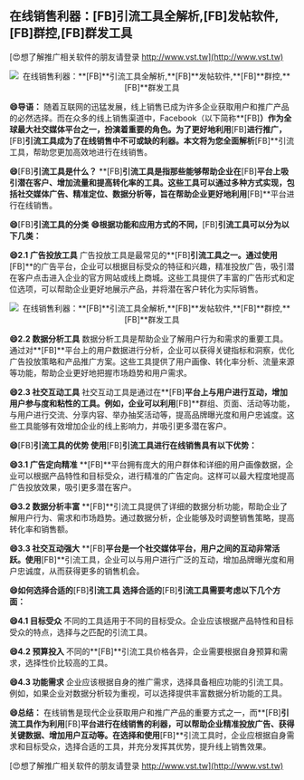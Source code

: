 ## **在线销售利器：**[FB]**引流工具全解析,**[FB]**发帖软件,**[FB]**群控,**[FB]**群发工具**

[😍想了解推广相关软件的朋友请登录 http://www.vst.tw](http://www.vst.tw)

 <center><img src="https://vst.tw/MP4/tuiguang/png/4.png" alt="在线销售利器：**[FB]**引流工具全解析,**[FB]**发帖软件,**[FB]**群控,**[FB]**群发工具"></center>

**😄导语：**
随着互联网的迅猛发展，线上销售已成为许多企业获取用户和推广产品的必然选择。而在众多的线上销售渠道中，Facebook（以下简称**[FB]**）作为全球最大社交媒体平台之一，扮演着重要的角色。为了更好地利用**[FB]**进行推广，**[FB]**引流工具成为了在线销售中不可或缺的利器。本文将为您全面解析**[FB]**引流工具，帮助您更加高效地进行在线销售。

**😄**[FB]**引流工具是什么？**
**[FB]**引流工具是指那些能够帮助企业在**[FB]**平台上吸引潜在客户、增加流量和提高转化率的工具。这些工具可以通过多种方式实现，包括社交媒体广告、精准定位、数据分析等，旨在帮助企业更好地利用**[FB]**平台进行在线销售。

**😄**[FB]**引流工具的分类**
**😄根据功能和应用方式的不同，**[FB]**引流工具可以分为以下几类：**

**😄2.1 广告投放工具**
广告投放工具是最常见的**[FB]**引流工具之一。通过使用**[FB]**的广告平台，企业可以根据目标受众的特征和兴趣，精准投放广告，吸引潜在客户点击进入企业的官方网站或线上商城。这些工具提供了丰富的广告形式和定位选项，可以帮助企业更好地展示产品，并将潜在客户转化为实际销售。

 <center><img src="https://vst.tw/MP4/tuiguang/png/5.png" alt="在线销售利器：**[FB]**引流工具全解析,**[FB]**发帖软件,**[FB]**群控,**[FB]**群发工具"></center>

**😄2.2 数据分析工具**
数据分析工具是帮助企业了解用户行为和需求的重要工具。通过对**[FB]**平台上的用户数据进行分析，企业可以获得关键指标和洞察，优化广告投放策略和产品推广方案。这些工具提供了用户画像、转化率分析、流量来源等功能，帮助企业更好地把握市场趋势和用户需求。

**😄2.3 社交互动工具**
社交互动工具是通过在**[FB]**平台上与用户进行互动，增加用户参与度和粘性的工具。例如，企业可以利用**[FB]**群组、页面、活动等功能，与用户进行交流、分享内容、举办抽奖活动等，提高品牌曝光度和用户忠诚度。这些工具能够有效增加企业的线上影响力，并吸引更多潜在客户。

**😄**[FB]**引流工具的优势 使用**[FB]**引流工具进行在线销售具有以下优势：**

**😄3.1 广告定向精准**
**[FB]**平台拥有庞大的用户群体和详细的用户画像数据，企业可以根据产品特性和目标受众，进行精准的广告定向。这样可以最大程度地提高广告投放效果，吸引更多潜在客户。

**😄3.2 数据分析丰富**
**[FB]**引流工具提供了详细的数据分析功能，帮助企业了解用户行为、需求和市场趋势。通过数据分析，企业能够及时调整销售策略，提高转化率和销售额。

**😄3.3 社交互动强大**
**[FB]**平台是一个社交媒体平台，用户之间的互动非常活跃。使用**[FB]**引流工具，企业可以与用户进行广泛的互动，增加品牌曝光度和用户忠诚度，从而获得更多的销售机会。

**😄如何选择合适的**[FB]**引流工具 选择合适的**[FB]**引流工具需要考虑以下几个方面：**

**😄4.1 目标受众**
不同的工具适用于不同的目标受众。企业应该根据产品特性和目标受众的特点，选择与之匹配的引流工具。

**😄4.2 预算投入**
不同的**[FB]**引流工具价格各异，企业需要根据自身预算和需求，选择性价比较高的工具。

**😄4.3 功能需求**
企业应该根据自身的推广需求，选择具备相应功能的引流工具。例如，如果企业对数据分析较为重视，可以选择提供丰富数据分析功能的工具。

**😄总结：**
在线销售是现代企业获取用户和推广产品的重要方式之一，而**[FB]**引流工具作为利用**[FB]**平台进行在线销售的利器，可以帮助企业精准投放广告、获得关键数据、增加用户互动等。在选择和使用**[FB]**引流工具时，企业应根据自身需求和目标受众，选择合适的工具，并充分发挥其优势，提升线上销售效果。

[😍想了解推广相关软件的朋友请登录 http://www.vst.tw](http://www.vst.tw)



